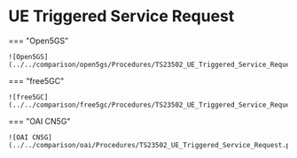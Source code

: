 # UE Triggered Service Request

=== "Open5GS"

    ![Open5GS](../../comparison/open5gs/Procedures/TS23502_UE_Triggered_Service_Request.png)

=== "free5GC"

    ![free5GC](../../comparison/free5gc/Procedures/TS23502_UE_Triggered_Service_Request.png)

=== "OAI CN5G"

    ![OAI CN5G](../../comparison/oai/Procedures/TS23502_UE_Triggered_Service_Request.png)